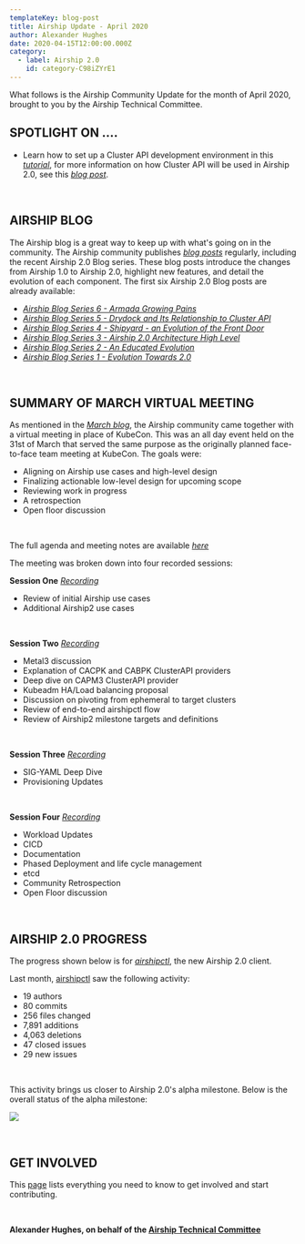 ```yaml
---
templateKey: blog-post
title: Airship Update - April 2020
author: Alexander Hughes
date: 2020-04-15T12:00:00.000Z
category: 
  - label: Airship 2.0
    id: category-C98iZYrE1
---
```


What follows is the Airship Community Update for the month of April 2020, brought to you by the Airship Technical
Committee.<!-- more -->

## **SPOTLIGHT ON ....**

- Learn how to set up a Cluster API development environment in this
[*tutorial*](https://deploy-preview-87--airshipit.netlify.app/blog/cluster-api-development-environment/), for more
information on how Cluster API will be used in Airship 2.0, see this [*blog post*](
https://www.airshipit.org/blog/airship-blog-series-5-drydock-and-its-relationship-to-cluster-api.html).

<br>

## **AIRSHIP BLOG**

The Airship blog is a great way to keep up with what's going on in the community. The Airship community publishes
[*blog posts*](https://www.airshipit.org/blog/) regularly, including the recent Airship 2.0 Blog series. These blog
posts introduce the changes from Airship 1.0 to Airship 2.0, highlight new features, and detail the evolution of each
component. The first six Airship 2.0 Blog posts are already available:

- [*Airship Blog Series 6 - Armada Growing Pains*](
   https://www.airshipit.org/blog/airship-blog-series-6-armada-growing-pains.html)
- [*Airship Blog Series 5 - Drydock and Its Relationship to Cluster API*](
  https://www.airshipit.org/blog/airship-blog-series-5-drydock-and-its-relationship-to-cluster-api.html)
- [*Airship Blog Series 4 - Shipyard - an Evolution of the Front Door*](
   https://www.airshipit.org/blog/airship-blog-series-4-shipyard-an-evolution-of-the-front-door.html)
- [*Airship Blog Series 3 - Airship 2.0 Architecture High Level*](
   https://www.airshipit.org/blog/airship-blog-series-3-airship-2.0-architecture-high-level.html)
- [*Airship Blog Series 2 - An Educated Evolution*](
   https://www.airshipit.org/blog/airship-blog-series-2-an-educated-evolution.html)
- [*Airship Blog Series 1 - Evolution Towards 2.0*](
  https://www.airshipit.org/blog/airship-blog-series-1-evolution-towards-2.0.html)

<br>

## **SUMMARY OF MARCH VIRTUAL MEETING**

As mentioned in the [*March blog*](https://www.airshipit.org/blog/airship-update-march-2020/), the Airship community
came together with a virtual meeting in place of KubeCon. This was an all day event held on the 31st of March that
served the same purpose as the originally planned face-to-face team meeting at KubeCon. The goals were:
- Aligning on Airship use cases and high-level design
- Finalizing actionable low-level design for upcoming scope
- Reviewing work in progress
- A retrospection
- Open floor discussion

<br>

The full agenda and meeting notes are available [*here*](https://etherpad.openstack.org/p/airship-virtual-meetup-2020)

The meeting was broken down into four recorded sessions:

**Session One** [*Recording*](
https://zoom.us/rec/share/15MuEYDB53tIYJHG9WXcRpU8H735T6a80HJM-fsKzeeP9FW6Q4wvC9PyR8SpsBE?startTime=1585666462000)
  - Review of initial Airship use cases
  - Additional Airship2 use cases

<br>

**Session Two** [*Recording*](
https://zoom.us/rec/share/15MuEYDB53tIYJHG9WXcRpU8H735T6a80HJM-fsKzeeP9FW6Q4wvC9PyR8SpsBE?startTime=1585667419000)
  - Metal3 discussion
  - Explanation of CACPK and CABPK ClusterAPI providers
  - Deep dive on CAPM3 ClusterAPI provider
  - Kubeadm HA/Load balancing proposal
  - Discussion on pivoting from ephemeral to target clusters
  - Review of end-to-end airshipctl flow
  - Review of Airship2 milestone targets and definitions

<br>

**Session Three** [*Recording*](
https://zoom.us/rec/share/15MuEYDB53tIYJHG9WXcRpU8H735T6a80HJM-fsKzeeP9FW6Q4wvC9PyR8SpsBE?startTime=1585677629000)
  - SIG-YAML Deep Dive
  - Provisioning Updates

<br>

**Session Four** [*Recording*](
https://zoom.us/rec/share/15MuEYDB53tIYJHG9WXcRpU8H735T6a80HJM-fsKzeeP9FW6Q4wvC9PyR8SpsBE?startTime=1585684467000)
  - Workload Updates
  - CICD
  - Documentation
  - Phased Deployment and life cycle management
  - etcd
  - Community Retrospection
  - Open Floor discussion
  
<br>

## **AIRSHIP 2.0 PROGRESS**

The progress shown below is for [*airshipctl*](https://opendev.org/airship/airshipctl), the new Airship 2.0 client.

Last month, [airshipctl](https://opendev.org/airship/airshipctl) saw the following activity:
- 19 authors
- 80 commits
- 256 files changed
- 7,891 additions
- 4,063 deletions
- 47 closed issues
- 29 new issues

<br>

This activity brings us closer to Airship 2.0's alpha milestone. Below is the overall status of the alpha milestone:

![](/images/alpha_status_april.png)

<br>

## **GET INVOLVED**

This [page](https://www.airshipit.org/community/) lists everything you need to know to get involved and start
contributing. 

<br>

**Alexander Hughes, on behalf of the [Airship Technical Committee](
https://wiki.openstack.org/wiki/Airship/Airship-TC)**
